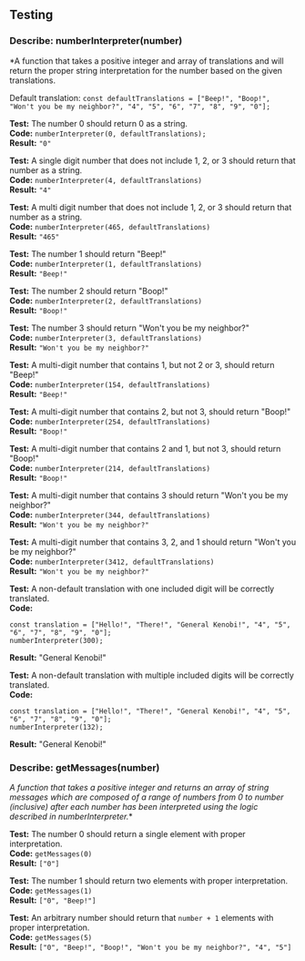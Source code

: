 ## Testing

### Describe: numberInterpreter(number)
*A function that takes a positive integer and array of translations and will return the proper string interpretation for the number based on the given translations.

Default translation: `const defaultTranslations = ["Beep!", "Boop!", "Won't you be my neighbor?", "4", "5", "6", "7", "8", "9", "0"];`

**Test:** The number 0 should return 0 as a string.  
**Code:** `numberInterpreter(0, defaultTranslations);`  
**Result:** `"0"`

**Test:** A single digit number that does not include 1, 2, or 3 should return that number as a string.  
**Code:** `numberInterpreter(4, defaultTranslations)`  
**Result:** `"4"`

**Test:** A multi digit number that does not include 1, 2, or 3 should return that number as a string.  
**Code:** `numberInterpreter(465, defaultTranslations)`  
**Result:** `"465"`

**Test:** The number 1 should return "Beep!"  
**Code:** `numberInterpreter(1, defaultTranslations)`  
**Result:** `"Beep!"`

**Test:** The number 2 should return "Boop!"  
**Code:** `numberInterpreter(2, defaultTranslations)`  
**Result:** `"Boop!"`

**Test:** The number 3 should return "Won't you be my neighbor?"  
**Code:** `numberInterpreter(3, defaultTranslations)`  
**Result:** `"Won't you be my neighbor?"`

**Test:** A multi-digit number that contains 1, but not 2 or 3, should return "Beep!"  
**Code:** `numberInterpreter(154, defaultTranslations)`  
**Result:** `"Beep!"`

**Test:** A multi-digit number that contains 2, but not 3, should return "Boop!"  
**Code:** `numberInterpreter(254, defaultTranslations)`  
**Result:** `"Boop!"`

**Test:** A multi-digit number that contains 2 and 1, but not 3, should return "Boop!"  
**Code:** `numberInterpreter(214, defaultTranslations)`  
**Result:** `"Boop!"`

**Test:** A multi-digit number that contains 3 should return "Won't you be my neighbor?"  
**Code:** `numberInterpreter(344, defaultTranslations)`  
**Result:** `"Won't you be my neighbor?"`

**Test:** A multi-digit number that contains 3, 2, and 1 should return "Won't you be my neighbor?"  
**Code:** `numberInterpreter(3412, defaultTranslations)`  
**Result:** `"Won't you be my neighbor?"`

**Test:** A non-default translation with one included digit will be correctly translated.  
**Code:**

    const translation = ["Hello!", "There!", "General Kenobi!", "4", "5", "6", "7", "8", "9", "0"];  
    numberInterpreter(300);

**Result:** "General Kenobi!"

**Test:** A non-default translation with multiple included digits will be correctly translated.  
**Code:**

    const translation = ["Hello!", "There!", "General Kenobi!", "4", "5", "6", "7", "8", "9", "0"];  
    numberInterpreter(132);

**Result:** "General Kenobi!"

### Describe: getMessages(number)
*A function that takes a positive integer and returns an array of string messages which are composed of a range of numbers from 0 to number (inclusive) after each number has been interpreted using the logic described in numberInterpreter.**

**Test:** The number 0 should return a single element with proper interpretation.  
**Code:** `getMessages(0)`  
**Result:** `["0"]`

**Test:** The number 1 should return two elements with proper interpretation.  
**Code:** `getMessages(1)`  
**Result:** `["0", "Beep!"]`

**Test:** An arbitrary number should return that `number + 1` elements with proper interpretation.  
**Code:** `getMessages(5)`  
**Result:** `["0", "Beep!", "Boop!", "Won't you be my neighbor?", "4", "5"]`